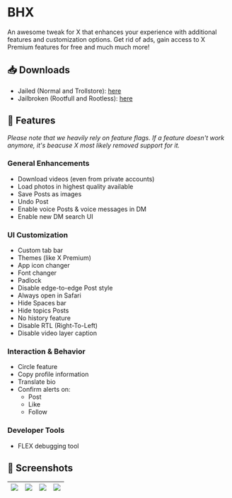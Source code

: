 # BHX
An awesome tweak for X that enhances your experience with additional features and customization options. Get rid of ads, gain access to X Premium features for free and much much more!

## 📥 Downloads
- Jailed (Normal and Trollstore): [here](https://github.com/RiseBlox/BHX/releases/latest)
- Jailbroken (Rootfull and Rootless): [here](https://github.com/RiseBlox/BHX/releases/tag/v4.4_Tweaks)
## 🧩 Features
*Please note that we heavily rely on feature flags. If a feature doesn't work anymore, it's beacuse X most likely removed support for it.*

###  General Enhancements 
- Download videos (even from private accounts)
- Load photos in highest quality available
- Save Posts as images
- Undo Post
- Enable voice Posts & voice messages in DM
- Enable new DM search UI

###  UI Customization
- Custom tab bar
- Themes (like X Premium)
- App icon changer
- Font changer
- Padlock
- Disable edge-to-edge Post style
- Always open in Safari
- Hide Spaces bar
- Hide topics Posts
- No history feature
- Disable RTL (Right-To-Left)
- Disable video layer caption

###  Interaction & Behavior
- Circle feature
- Copy profile information
- Translate bio
- Confirm alerts on:
  - Post
  - Like
  - Follow

###  Developer Tools
- FLEX debugging tool


## 📸 Screenshots
| ![](1.png) | ![](2.png) | ![](3.png) | ![](4.png) |
|:-:|:-:|:-:|:-:|
